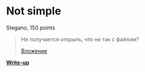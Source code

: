 # Not simple

Stegano, 150 points

> Не получается открыть, что не так с файлом?
>
> [Вложение](pic.jpg)

**[Write-up](WRITEUP.md)**
